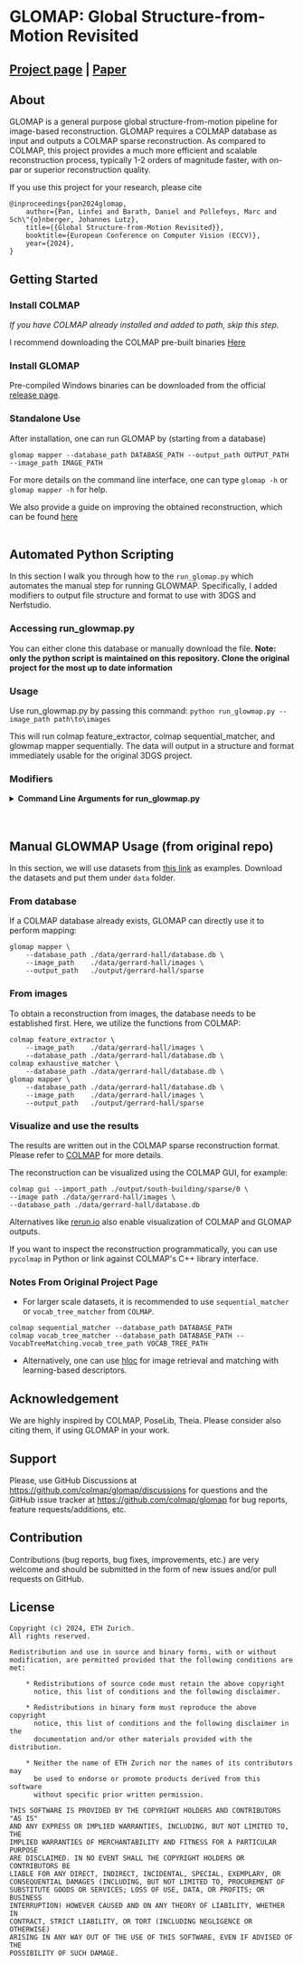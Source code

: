 # GLOMAP: Global Structure-from-Motion Revisited

[Project page](https://lpanaf.github.io/eccv24_glomap/) | [Paper](https://arxiv.org/pdf/2407.20219)
---

## About

GLOMAP is a general purpose global structure-from-motion pipeline for
image-based reconstruction. GLOMAP requires a COLMAP database as input and
outputs a COLMAP sparse reconstruction. As compared to COLMAP, this project
provides a much more efficient and scalable reconstruction process, typically
1-2 orders of magnitude faster, with on-par or superior reconstruction quality.

If you use this project for your research, please cite
```
@inproceedings{pan2024glomap,
    author={Pan, Linfei and Barath, Daniel and Pollefeys, Marc and Sch\"{o}nberger, Johannes Lutz},
    title={{Global Structure-from-Motion Revisited}},
    booktitle={European Conference on Computer Vision (ECCV)},
    year={2024},
}
```

## Getting Started

### Install COLMAP
_If you have COLMAP already installed and added to path, skip this step._

I recommend downloading the COLMAP pre-built binaries [Here](https://github.com/colmap/colmap/releases)

### Install GLOMAP
Pre-compiled Windows binaries can be downloaded from the official
[release page](https://github.com/colmap/glomap/releases).

### Standalone Use
After installation, one can run GLOMAP by (starting from a database)
```shell
glomap mapper --database_path DATABASE_PATH --output_path OUTPUT_PATH --image_path IMAGE_PATH
```
For more details on the command line interface, one can type `glomap -h` or `glomap mapper -h` for help.

We also provide a guide on improving the obtained reconstruction, which can be found [here](docs/getting_started.md)
<br>
<br>


## Automated Python Scripting
In this section I walk you through how to the `run_glomap.py` which automates the manual step for running GLOWMAP. Specifically, I added modifiers to output file structure and format to use with 3DGS and Nerfstudio.

### Accessing run_glowmap.py
You can either clone this database or manually download the file. **Note: only the python script is maintained on this repository. Clone the original project for the most up to date information**

### Usage
Use run_glowmap.py by passing this command:
`python run_glowmap.py --image_path path\to\images`

This will run colmap feature_extractor, colmap sequential_matcher, and glowmap mapper sequentially. The data will output in a structure and format immediately usable for the original 3DGS project.

### Modifiers
<details>
<summary><span style="font-weight: bold;">Command Line Arguments for run_glowmap.py</span></summary>

  ####  --image_path
  Path to the source directory of images.
  #### --matcher_type {sequential_matcher,exhaustive_matcher}
  Type of matcher to used by COLMAP (default: sequential_matcher).
  #### --interval {int}
  Interval of images to use in source image directory. Increase the number to use less images. For example: 2 uses every other image, 6 uses every 6th image. (default: 1)
  ####  --model_type {3dgs,nerfstudio}
  Model type to run. '3dgs' includes undistortion, 'nerfstudio' skips undistortion.

</details>
<br>
<br>

## Manual GLOWMAP Usage (from original repo)
In this section, we will use datasets from [this link](https://demuc.de/colmap/datasets) as examples.
Download the datasets and put them under `data` folder.

### From database

If a COLMAP database already exists, GLOMAP can directly use it to perform mapping:
```shell
glomap mapper \
    --database_path ./data/gerrard-hall/database.db \
    --image_path    ./data/gerrard-hall/images \
    --output_path   ./output/gerrard-hall/sparse
```

### From images

To obtain a reconstruction from images, the database needs to be established
first. Here, we utilize the functions from COLMAP:
```shell
colmap feature_extractor \
    --image_path    ./data/gerrard-hall/images \
    --database_path ./data/gerrard-hall/database.db \
colmap exhaustive_matcher \
    --database_path ./data/gerrard-hall/database.db \
glomap mapper \
    --database_path ./data/gerrard-hall/database.db \
    --image_path    ./data/gerrard-hall/images \
    --output_path   ./output/gerrard-hall/sparse
```

### Visualize and use the results

The results are written out in the COLMAP sparse reconstruction format. Please
refer to [COLMAP](https://colmap.github.io/format.html#sparse-reconstruction)
for more details.

The reconstruction can be visualized using the COLMAP GUI, for example:
```shell
colmap gui --import_path ./output/south-building/sparse/0 \
--image path ./data/gerrard-hall/images \
--database_path ./data/gerrard-hall/database.db 
```
Alternatives like [rerun.io](https://rerun.io/examples/3d-reconstruction/glomap)
also enable visualization of COLMAP and GLOMAP outputs.

If you want to inspect the reconstruction programmatically, you can use
`pycolmap` in Python or link against COLMAP's C++ library interface.

### Notes From Original Project Page

- For larger scale datasets, it is recommended to use `sequential_matcher` or
  `vocab_tree_matcher` from `COLMAP`.
```shell
colmap sequential_matcher --database_path DATABASE_PATH
colmap vocab_tree_matcher --database_path DATABASE_PATH --VocabTreeMatching.vocab_tree_path VOCAB_TREE_PATH
```
- Alternatively, one can use
  [hloc](https://github.com/cvg/Hierarchical-Localization/) for image retrieval
  and matching with learning-based descriptors.



## Acknowledgement

We are highly inspired by COLMAP, PoseLib, Theia. Please consider also citing
them, if using GLOMAP in your work.

## Support

Please, use GitHub Discussions at https://github.com/colmap/glomap/discussions
for questions and the GitHub issue tracker at https://github.com/colmap/glomap
for bug reports, feature requests/additions, etc.

## Contribution

Contributions (bug reports, bug fixes, improvements, etc.) are very welcome and
should be submitted in the form of new issues and/or pull requests on GitHub.

## License

```
Copyright (c) 2024, ETH Zurich.
All rights reserved.

Redistribution and use in source and binary forms, with or without
modification, are permitted provided that the following conditions are met:

    * Redistributions of source code must retain the above copyright
      notice, this list of conditions and the following disclaimer.

    * Redistributions in binary form must reproduce the above copyright
      notice, this list of conditions and the following disclaimer in the
      documentation and/or other materials provided with the distribution.

    * Neither the name of ETH Zurich nor the names of its contributors may
      be used to endorse or promote products derived from this software
      without specific prior written permission.

THIS SOFTWARE IS PROVIDED BY THE COPYRIGHT HOLDERS AND CONTRIBUTORS "AS IS"
AND ANY EXPRESS OR IMPLIED WARRANTIES, INCLUDING, BUT NOT LIMITED TO, THE
IMPLIED WARRANTIES OF MERCHANTABILITY AND FITNESS FOR A PARTICULAR PURPOSE
ARE DISCLAIMED. IN NO EVENT SHALL THE COPYRIGHT HOLDERS OR CONTRIBUTORS BE
LIABLE FOR ANY DIRECT, INDIRECT, INCIDENTAL, SPECIAL, EXEMPLARY, OR
CONSEQUENTIAL DAMAGES (INCLUDING, BUT NOT LIMITED TO, PROCUREMENT OF
SUBSTITUTE GOODS OR SERVICES; LOSS OF USE, DATA, OR PROFITS; OR BUSINESS
INTERRUPTION) HOWEVER CAUSED AND ON ANY THEORY OF LIABILITY, WHETHER IN
CONTRACT, STRICT LIABILITY, OR TORT (INCLUDING NEGLIGENCE OR OTHERWISE)
ARISING IN ANY WAY OUT OF THE USE OF THIS SOFTWARE, EVEN IF ADVISED OF THE
POSSIBILITY OF SUCH DAMAGE.
```
